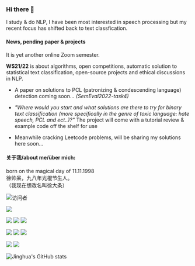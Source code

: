### Hi there 👋
I study & do NLP, I have been most interested in speech processing but my recent focus has shifted back to text classfication.

#### News, pending paper & projects

It is yet another online Zoom semester. 

__WS21/22__ is about algorithms, open competitions, automatic solution to statistical text classification, open-source projects and ethical discussions in NLP.

* A paper on solutions to PCL (patronizing & condescending language) detection coming soon... _(SemEval2022-task4)_

* _"Where would you start and what solutions are there to try for binary text classification (more specifically in the genre of toxic language: hate speech, PCL and ect..)?"_ The project will come with a tutorial review & example code off the shelf for use

* Meanwhile cracking Leetcode problems, will be sharing my solutions here soon...


#### 关于我/about me/über mich:<br>
born on the magical day of 11.11.1998<br>
徐帅呆，九八年光棍节生人。<br>
（我现在想改名叫徐大条）

![访问者](https://visitor-badge.glitch.me/badge?page_id=JINHXu)

![](https://img.shields.io/badge/Language-Python-orange)  

![](https://img.shields.io/badge/Language-R-blue)
![](https://img.shields.io/badge/Language-Java-red)
![](https://img.shields.io/badge/Language-Julia-purple)  

![](https://img.shields.io/badge/Language-SQL-blue)
![](https://img.shields.io/badge/Language-XQuery-yellow)
![](https://img.shields.io/badge/Language-Cypher-green)  


![](https://img.shields.io/badge/Language-C-blue)
![](https://img.shields.io/badge/Language-Prolog-red)  


![Jinghua's GitHub stats](https://github-readme-stats.vercel.app/api?username=JINHXu&show_icons=true&theme=radical&cache_seconds=200*300)

<!--
![Top Langs](https://github-readme-stats.vercel.app/api/top-langs/?username=JINHXu&langs_count=8)

--!>


<!--
**JINHXu/JINHXu** is a ✨ _special_ ✨ repository because its `README.md` (this file) appears on your GitHub profile.

Here are some ideas to get you started:

- 🔭 I’m currently working on ...
- 🌱 I’m currently learning ...
- 👯 I’m looking to collaborate on ...
- 🤔 I’m looking for help with ...
- 💬 Ask me about ...
- 📫 How to reach me: ...
- 😄 Pronouns: ...
- ⚡ Fun fact: ...
-->
